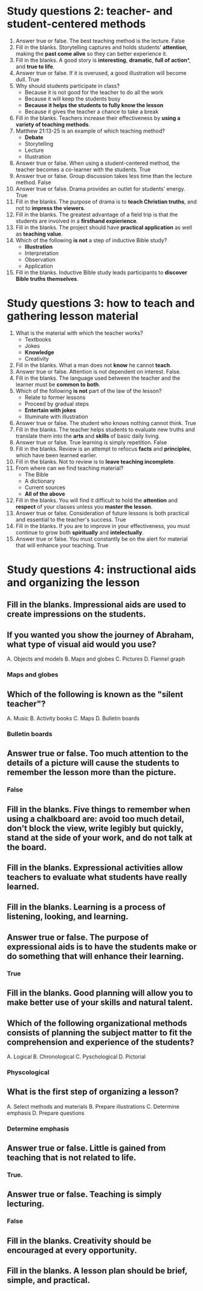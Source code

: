 
# Study questions 2: teacher- and student-centered methods

1. Answer true or false. The best teaching method is the lecture.
False
2. Fill in the blanks. Storytelling captures and holds students' **attention**, making the **past come alive** so they can better experience it. 
3. Fill in the blanks. A good story is **interesting**, **dramatic**, **full of action***, and **true to life**.
4. Answer true or false. If it is overused, a good illustration will become dull.
True
5. Why should students participate in class?
	* Because it is not good for the teacher to do all the work
	* Because it will keep the students busy
	* **Because it helps the students to fully know the lesson**
	* Because it gives the teacher a chance to take a break
6. Fill in the blanks. Teachers increase their effectiveness by **using a variety of teaching methods**.
7. Matthew 21:13-25 is an example of which teaching method?
	* **Debate**
	* Storytelling
	* Lecture
	* Illustration
8. Answer true or false. When using a student-centered method, the teacher becomes a co-learner with the students.
True
9. Answer true or false. Group discussion takes less time than the lecture method. 
False
10. Answer true or false. Drama provides an outlet for students' energy. 
True
11. Fill in the blanks. The purpose of drama is to **teach Christian truths**, and not to **impress the viewers**.
12. Fill in the blanks. The greatest advantage of a field trip is that the students are involved in a **firsthand expierience**.
13. Fill in the blanks. The project should have **practical application** as well as **teaching value**.
14. Which of the following **is not** a step of inductive Bible study?
	* **Illustration**
	* Interpretation
	* Observation
	* Application
15. Fill in the blanks. Inductive Bible study leads participants to **discover Bible truths themselves**.

# Study questions 3: how to teach and gathering lesson material

1. What is the material with which the teacher works?
	* Textbooks
	* Jokes
	* **Knowledge**
	* Creativity
2. Fill in the blanks. What a man does not **know** he cannot **teach**.
3. Answer true or false. Attention is not dependent on interest.
False.
4. Fill in the blanks. The language used between the teacher and the learner must be **common to both**. 
5. Which of the following **is not** part of the law of the lesson?
	* Relate to former lessons
	* Proceed by gradual steps
	* **Entertain with jokes**
	* Illuminate with illustration
6. Answer true or false. The student who knows nothing cannot think.
True
7. Fill in the blanks. The teacher helps students to evaluate new truths and translate them into the **arts** and **skills** of basic daily living.
8. Answer true or false. True learning is simply repetition. 
False
9. Fill in the blanks. Review is an attempt to refocus **facts** and **principles**, which have been learned earlier.
10. Fill in the blanks. Not to review is to **leave teaching incomplete**.
11. From where can we find teaching material?
	* The Bible
	* A dictionary
	* Current sources
	* **All of the above**
12. Fill in the blanks. You will find it difficult to hold the **attention** and **respect** of your classes unless you **master the lesson**.
13. Answer true or false. Consideration of future lessons is both practical and essential to the teacher's  success.
True
14. Fill in the blanks. If you are to improve in your effectiveness, you must continue to grow both **spiritually** and **intelectually**.
15. Answer true or false. You must constantly be on the alert for material that will enhance your teaching.
 True 

# Study questions 4: instructional aids and organizing the lesson

## Fill in the blanks. Impressional aids are used to **create impressions on the students**.

## If you wanted you show the journey of Abraham, what type of visual aid would you use?

A. Objects and models
B. Maps and globes
C. Pictures
D. Flannel graph

### Maps and globes

## Which of the following is known as the "silent teacher"?

A. Music
B. Activity books
C. Maps
D. Bulletin boards

### Bulletin boards

## Answer true or false. Too much attention to the details of a picture will cause the students to remember the lesson more than the picture.

### False

## Fill in the blanks. Five things to remember when using a chalkboard are: avoid too much **detail**, don't **block the view**, write legibly but **quickly**, stand at the **side** of your work, and do not talk at the **board**.

## Fill in the blanks. Expressional activities allow teachers to **evaluate what students have really learned**.

## Fill in the blanks. Learning is a process of **listening**, **looking**, and **learning**.

## Answer true or false. The purpose of expressional aids is to have the students make or do something that will enhance their learning. 

### True

## Fill in the blanks. Good planning will allow you to make better use of your **skills** and **natural talent**.

## Which of the following organizational methods consists of planning the subject matter to fit the comprehension and experience of the students?

A. Logical
B. Chronological
C. Pyschological
D. Pictorial

### Physcological

## What is the first step of organizing a lesson?

A. Select methods and materials
B. Prepare illustrations
C. Determine emphasis
D. Prepare questions

### Determine emphasis

## Answer true or false. Little is gained from teaching that is not related to life.

### True.

## Answer true or false. Teaching is simply lecturing.

### False

## Fill in the blanks. **Creativity** should be encouraged at every opportunity.

## Fill in the blanks. A lesson plan should be **brief**, **simple**, and **practical**.

